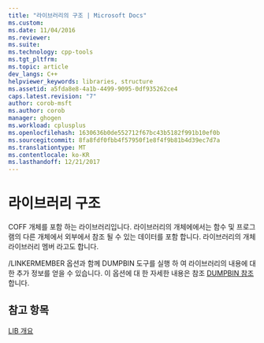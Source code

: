 ```yaml
---
title: "라이브러리의 구조 | Microsoft Docs"
ms.custom: 
ms.date: 11/04/2016
ms.reviewer: 
ms.suite: 
ms.technology: cpp-tools
ms.tgt_pltfrm: 
ms.topic: article
dev_langs: C++
helpviewer_keywords: libraries, structure
ms.assetid: a5fda8e8-4a1b-4499-9095-0df935262ce4
caps.latest.revision: "7"
author: corob-msft
ms.author: corob
manager: ghogen
ms.workload: cplusplus
ms.openlocfilehash: 1630636b0de552712f67bc43b5182f991b10ef0b
ms.sourcegitcommit: 8fa8fdf0fbb4f57950f1e8f4f9b81b4d39ec7d7a
ms.translationtype: MT
ms.contentlocale: ko-KR
ms.lasthandoff: 12/21/2017
---
```

# <a name="structure-of-a-library"></a>라이브러리 구조
COFF 개체를 포함 하는 라이브러리입니다. 라이브러리의 개체에에서는 함수 및 프로그램의 다른 개체에서 외부에서 참조 될 수 있는 데이터를 포함 합니다. 라이브러리의 개체 라이브러리 멤버 라고도 합니다.  
  
 /LINKERMEMBER 옵션과 함께 DUMPBIN 도구를 실행 하 여 라이브러리의 내용에 대 한 추가 정보를 얻을 수 있습니다. 이 옵션에 대 한 자세한 내용은 참조 [DUMPBIN 참조](../../build/reference/dumpbin-reference.md)합니다.  
  
## <a name="see-also"></a>참고 항목  
 [LIB 개요](../../build/reference/overview-of-lib.md)